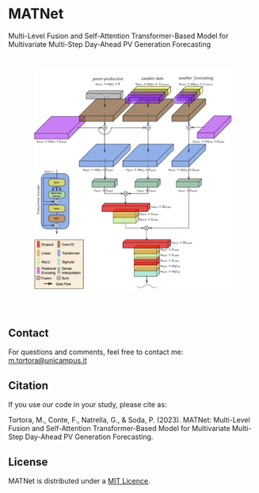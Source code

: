 # MATNet
Multi-Level Fusion and Self-Attention Transformer-Based Model for Multivariate Multi-Step Day-Ahead PV Generation Forecasting

<h1 align="center">
<img src="https://raw.githubusercontent.com/cosbidev/MATNet/main/figures/architecture.png" width="400">
</h1><br>

## Contact
For questions and comments, feel free to contact me: [m.tortora@unicampus.it](mailto:m.tortora@unicampus.it)

## Citation
If you use our code in your study, please cite as:

Tortora, M., Conte, F., Natrella, G., & Soda, P. (2023). MATNet: Multi-Level Fusion and Self-Attention Transformer-Based Model for Multivariate Multi-Step Day-Ahead PV Generation Forecasting.
## License
MATNet is distributed under a [MIT Licence](https://github.com/cosbidev/MATNet/blob/main/LICENSE).

